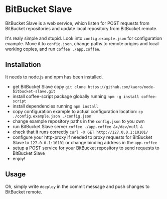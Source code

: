 # BitBucket Slave

BitBucket Slave is a web service, whicn listen for POST requests from BitBucket repositories
and update local repository from BitBucket remote.

It's realy simple and stupid. Look into `config.example.json` for configuration example. 
Move it to `config.json`, change paths to remote origins and local working copies, and run `coffee ./app.coffee`.

## Installation

It needs to node.js and npm has been installed.

* get BitBucket Slave copy `git clone https://github.com/kaero/node-bitbucket-slave.git`
* install coffee-script package globally running `npm -g install coffee-script`
* install dependencies running `npm install`
* copy configuration example to actual configuration location: `cp ./config.example.json ./config.json`
* change example repository paths in the `config.json` to you own
* run BitBucket Slave server `coffee ./app.coffee &>/dev/null &`
* check that it runs correctly `curl -X GET http://127.0.0.1:10101/`
* configure your http-proxy if needed to proxy requests for BitBucket Slave to `127.0.0.1:10101` or change binding address in the `app.coffee`
* setup a POST service for your BitBucket repository to send requests to BitBucket Slave
* enjoy!

## Usage

Oh, simply write `#deploy` in the commit message and push changes to BitBucket remote.
